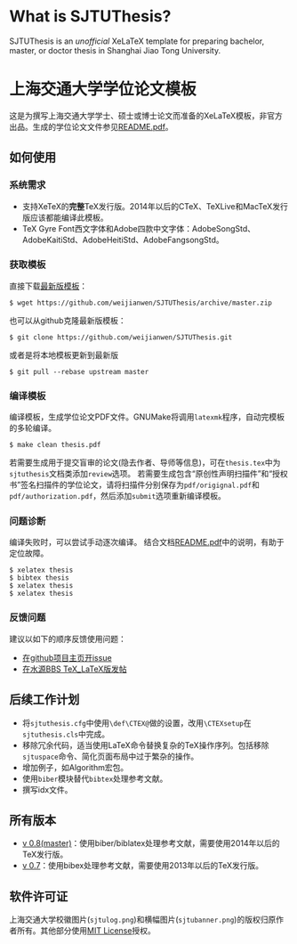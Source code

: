 What is SJTUThesis?
======

SJTUThesis is an *unofficial* XeLaTeX template for preparing bachelor, master, or doctor thesis in Shanghai Jiao Tong University.

上海交通大学学位论文模板
======

这是为撰写上海交通大学学士、硕士或博士论文而准备的XeLaTeX模板，非官方出品。生成的学位论文文件参见[README.pdf][README]。

如何使用
------

### 系统需求

* 支持XeTeX的**完整**TeX发行版。2014年以后的CTeX、TeXLive和MacTeX发行版应该都能编译此模板。
* TeX Gyre Font西文字体和Adobe四款中文字体：AdobeSongStd、AdobeKaitiStd、AdobeHeitiStd、AdobeFangsongStd。

### 获取模板

直接下载[最新版模板](https://github.com/weijianwen/SJTUThesis/archive/master.zip)：

	$ wget https://github.com/weijianwen/SJTUThesis/archive/master.zip

也可以从github克隆最新版模板：

	$ git clone https://github.com/weijianwen/SJTUThesis.git

或者是将本地模板更新到最新版

	$ git pull --rebase upstream master

### 编译模板

编译模板，生成学位论文PDF文件。GNUMake将调用```latexmk```程序，自动完模板的多轮编译。

	$ make clean thesis.pdf

若需要生成用于提交盲审的论文(隐去作者、导师等信息)，可在```thesis.tex```中为```sjtuthesis```文档类添加```review```选项。 若需要生成包含“原创性声明扫描件”和“授权书”签名扫描件的学位论文，请将扫描件分别保存为```pdf/origignal.pdf```和```pdf/authorization.pdf```，然后添加```submit```选项重新编译模板。

### 问题诊断

编译失败时，可以尝试手动逐次编译。
结合文档[README.pdf][README]中的说明，有助于定位故障。

	$ xelatex thesis
	$ bibtex thesis
	$ xelatex thesis
	$ xelatex thesis

### 反馈问题

建议以如下的顺序反馈使用问题：

* [在github项目主页开issue](https://github.com/weijianwen/sjtu-thesis-template-latex/issues)
* [在水源BBS TeX_LaTeX版发帖](https://bbs.sjtu.edu.cn/bbsdoc?board=TeX_LaTeX)

后续工作计划
------

* 将```sjtuthesis.cfg```中使用```\def\CTEX@```做的设置，改用```\CTEXsetup```在```sjtuthesis.cls```中完成。
* 移除冗余代码，适当使用LaTeX命令替换复杂的TeX操作序列。包括移除```sjtuspace```命令、简化页面布局中过于繁杂的操作。
* 增加例子，如Algorithm宏包。
* 使用```biber```模块替代```bibtex```处理参考文献。
* 撰写idx文件。 

所有版本
------

* [v 0.8](https://github.com/weijianwen/SJTUThesis/tree/v0.8)[(master)](https://github.com/weijianwen/SJTUThesis)：使用biber/biblatex处理参考文献，需要使用2014年以后的TeX发行版。
* [v 0.7](https://github.com/weijianwen/SJTUThesis/tree/v0.7)：使用bibex处理参考文献，需要使用2013年以后的TeX发行版。

软件许可证
------

上海交通大学校徽图片(```sjtulog.png```)和横幅图片(```sjtubanner.png```)的版权归原作者所有。其他部分使用[MIT License](LICENSE)授权。

[README]: https://s3.amazonaws.com/sjtuthesis/README.pdf
